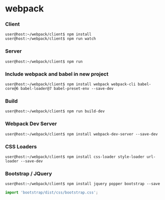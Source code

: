 # webpack

### Client
```console
user@host:~/webpack/client$ npm install
user@host:~/webpack/client$ npm run watch
```

### Server
```console
user@host:~/webpack/client$ npm run
```


### Include webpack and babel in new project
```console
user@host:~/webpack/client$ npm install webpack webpack-cli babel-core@6 babel-loader@7 babel-preset-env --save-dev
```

### Build
```console
user@host:~/webpack/client$ npm run build-dev
```

### Webpack Dev Server
```console
user@host:~/webpack/client$ npm install webpack-dev-server --save-dev
```

### CSS Loaders
```console
user@host:~/webpack/client$ npm install css-loader style-loader url-loader --save-dev
```

### Bootstrap / JQuery
```console
user@host:~/webpack/client$ npm install jquery popper bootstrap --save
```
```js
import 'bootstrap/dist/css/bootstrap.css';
```